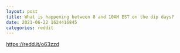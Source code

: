 ```yaml
--- 
layout: post 
title: What is happening between 8 and 10AM EST on the dip days? 
date: 2021-06-22 1624416845 
categories: reddit 
--- 
```

https://redd.it/o63zzd